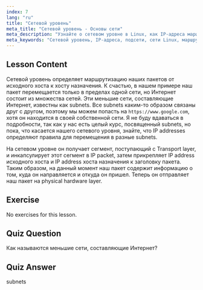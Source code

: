 ```yaml
---
index: 7
lang: "ru"
title: "Сетевой уровень"
meta_title: "Сетевой уровень - Основы сети"
meta_description: "Узнайте о сетевом уровне в Linux, как IP-адреса маршрутизируют пакеты через подсети, и его роль в передаче данных. Начните свой путь в сетевых технологиях Linux!"
meta_keywords: "Сетевой уровень, IP-адреса, подсети, сети Linux, маршрутизация пакетов, для начинающих, учебник, руководство"
---
```


## Lesson Content

Сетевой уровень определяет маршрутизацию наших пакетов от исходного хоста к хосту назначения. К счастью, в нашем примере наш пакет перемещается только в пределах одной сети, но Интернет состоит из множества сетей. Эти меньшие сети, составляющие Интернет, известны как subnets. Все subnets каким-то образом связаны друг с другом, поэтому мы можем попасть на `https://www.google.com`, хотя он находится в своей собственной сети. Я не буду вдаваться в подробности, так как у нас есть целый курс, посвященный subnets, но пока, что касается нашего сетевого уровня, знайте, что IP addresses определяют правила для перемещения в разные subnets.

На сетевом уровне он получает сегмент, поступающий с Transport layer, и инкапсулирует этот сегмент в IP packet, затем прикрепляет IP address исходного хоста и IP address хоста назначения к заголовку пакета. Таким образом, на данный момент наш пакет содержит информацию о том, куда он направляется и откуда он пришел. Теперь он отправляет наш пакет на physical hardware layer.

## Exercise

No exercises for this lesson.

## Quiz Question

Как называются меньшие сети, составляющие Интернет?

## Quiz Answer

subnets
